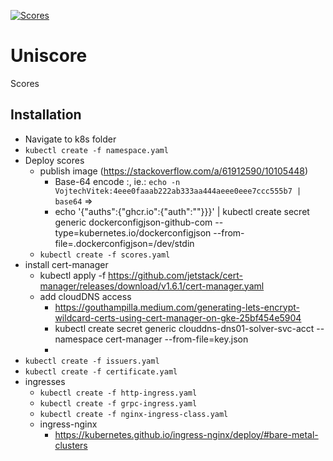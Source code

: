 [![Scores](https://github.com/KamushekDev/Uniscore/actions/workflows/publish-nugets.yaml/badge.svg)](https://github.com/KamushekDev/Uniscore/actions/workflows/publish-nugets.yaml)
# Uniscore
Scores

## Installation
* Navigate to k8s folder
* `kubectl create -f namespace.yaml`
* Deploy scores
  * publish image (https://stackoverflow.com/a/61912590/10105448)
    * Base-64 encode <your-github-username>:<TOKEN>, ie.: `echo -n VojtechVitek:4eee0faaab222ab333aa444aeee0eee7ccc555b7 | base64` => <AUTH>
    * echo '{"auths":{"ghcr.io":{"auth":"<AUTH>"}}}' | kubectl create secret generic dockerconfigjson-github-com --type=kubernetes.io/dockerconfigjson --from-file=.dockerconfigjson=/dev/stdin
  * `kubectl create -f scores.yaml`
* install cert-manager
  * kubectl apply -f https://github.com/jetstack/cert-manager/releases/download/v1.6.1/cert-manager.yaml
  * add cloudDNS access
    * https://gouthampilla.medium.com/generating-lets-encrypt-wildcard-certs-using-cert-manager-on-gke-25bf454e5904
    * kubectl create secret generic clouddns-dns01-solver-svc-acct --namespace cert-manager --from-file=key.json
    * 
* `kubectl create -f issuers.yaml`
* `kubectl create -f certificate.yaml`
* ingresses
  * `kubectl create -f http-ingress.yaml`
  * `kubectl create -f grpc-ingress.yaml`
  * `kubectl create -f nginx-ingress-class.yaml`
  * ingress-nginx
    * https://kubernetes.github.io/ingress-nginx/deploy/#bare-metal-clusters
